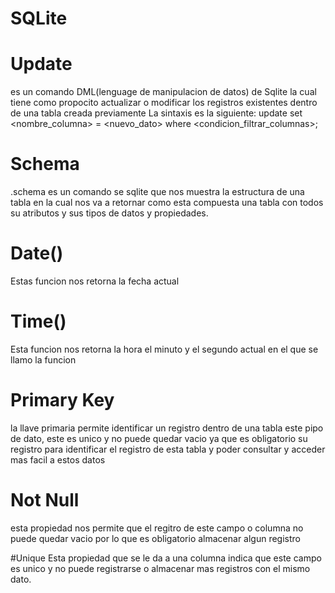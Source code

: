 # SQLite

# Update 
es un comando DML(lenguage de manipulacion de datos) de Sqlite la cual tiene como propocito actualizar o modificar los registros existentes dentro de una tabla creada previamente
La sintaxis es la siguiente:
update <nombre tabla> set <nombre_columna> = <nuevo_dato> where <condicion_filtrar_columnas>;


# Schema 
.schema es un comando se sqlite que nos muestra la estructura de una tabla  en la cual nos va a retornar  como esta compuesta una tabla con todos su atributos y sus tipos de datos y propiedades.

# Date()
Estas funcion nos retorna la fecha actual 

# Time()
Esta funcion nos retorna la hora el minuto y el segundo actual en el que se llamo la funcion

# Primary Key
la llave primaria permite identificar un registro dentro de una tabla este pipo de dato, este es unico y no puede quedar vacio  ya que  es obligatorio su registro para identificar el registro de esta tabla  y poder consultar y acceder mas facil a estos datos
  
# Not Null
esta propiedad nos permite que el regitro de este campo o columna  no puede quedar vacio por lo que es obligatorio almacenar algun registro
  
  
#Unique 
Esta propiedad que se le da a una columna indica que este campo es unico  y no puede registrarse o almacenar mas registros con el mismo dato.
